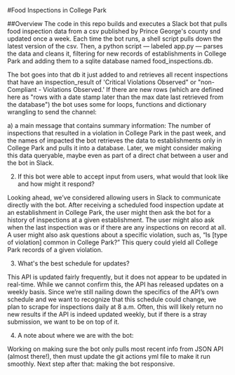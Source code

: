 #Food Inspections in College Park

##Overview
The code in this repo builds and executes a Slack bot that pulls food inspection data from a csv published by Prince George's county snd updated once a week. Each time the bot runs, a shell script pulls down the latest version of the csv. Then, a python script — labeled app.py — parses the data and cleans it, filtering for new records of establishments in College Park and adding them to a sqlite database named food_inspections.db.  

The bot goes into that db it just added to and retrieves all recent inspections that have an inspection_result of 'Critical Violations Observed" or "non-Compliant - Violations Observed.' If there are new rows (which are defined here as "rows with a date stamp later than the max date last retrieved from the database") the bot uses some for loops, functions and dictionary wrangling to send the channel:  

a) a main message that contains summary information: The number of inspections that resulted in a violation in College Park in the past week, and the names of impacted   the bot retrieves the data to establishments only in College Park and pulls it into a database. Later, we might consider making this data queryable, maybe even as part of a direct chat between a user and the bot in Slack.

2. If this bot were able to accept input from users, what would that look like and how might it respond?

Looking ahead, we’ve considered allowing users in Slack to communicate directly with the bot. After receiving a scheduled food inspection update at an establishment in College Park, the user might then ask the bot for a history of inspections at a given establishment. The user might also ask when the last inspection was or if there are any inspections on record at all. A user might also ask questions about a specific violation, such as,  “Is [type of violation] common in College Park?” This query could yield all College Park records of a given violation.

3. What's the best schedule for updates?

This API is updated fairly frequently, but it does not appear to be updated in real-time. While we cannot confirm this, the API has released updates on a weekly basis. Since we’re still nailing down the specifics of the API’s own schedule and we want to recognize that this schedule could change, we plan to scrape for inspections daily at 8 a.m. Often, this will likely return no new results if the API is indeed updated weekly, but if there is a stray submission, we want to be on top of it.

4. A note about where we are with the bot:

Working on making sure the bot only pulls most recent info from JSON API (almost there!), then must update the git actions yml file to make it run smoothly. Next step after that: making the bot responsive.
